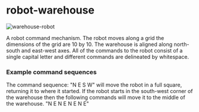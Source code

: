 # robot-warehouse

![warehouse-robot](https://github.com/nic-thompson/robot-warehouse/assets/1699149/0980d79f-785d-46e2-a210-8308a046a1fc)

A robot command mechanism. The robot moves along a grid the dimensions of the grid are 10 by 10. The warehouse is aligned along north-south and east-west axes.
All of the commands to the robot consist of a single capital letter and different commands are delineated by whitespace.

### Example command sequences

The command sequence: "N E S W" will move the robot in a full square, returning it to where it started.
If the robot starts in the south-west corner of the warehouse then the following commands will move it to the middle of the warehouse.
"N E N E N E N E"

